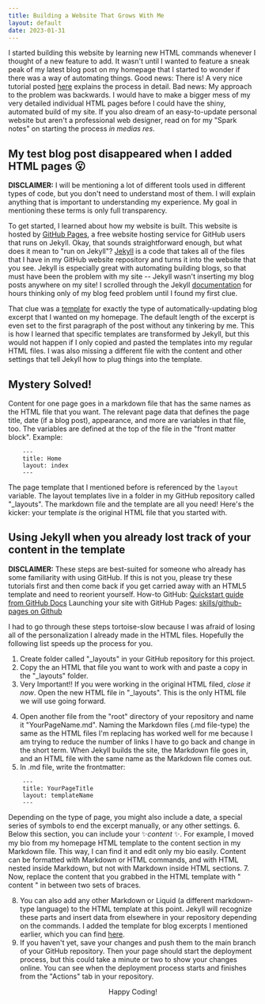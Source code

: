 ```yaml
---
title: Building a Website That Grows With Me
layout: default
date: 2023-01-31
---
```


I started building this website by learning new HTML commands whenever I thought of a new feature to add. It wasn't until I wanted to feature a sneak peak of my latest blog post on my homepage that I started to wonder if there was a way of automating things. Good news: There is! A very nice tutorial posted [here](https://jekyllrb.com/tutorials/convert-site-to-jekyll/) explains the process in detail. Bad news: My approach to the problem was backwards. I would have to make a bigger mess of my very detailed individual HTML pages before I could have the shiny, automated build of my site. If you also dream of an easy-to-update personal website but aren't a professional web designer, read on for my "Spark notes" on starting the process *in medias res*.

## My test blog post disappeared when I added HTML pages 😮 

**DISCLAIMER:** I will be mentioning a lot of different tools used in different types of code, but you don't need to understand most of them. I will explain anything that is important to understanding my experience. My goal in mentioning these terms is only full transparency.

To get started, I learned about how my website is built. This website is hosted by [GitHub Pages](https://pages.github.com/), a free website hosting service for GitHub users that runs on Jekyll. Okay, that sounds straightforward enough, but what does it mean to "run on Jekyll"? [Jekyll](https://jekyllrb.com/) is a code that takes all of the files that I have in my GitHub website repository and turns it into the website that you see. Jekyll is especially great with automating building blogs, so that must have been the problem with my site -- Jekyll wasn't inserting my blog posts anywhere on my site! I scrolled through the Jekyll [documentation](https://jekyllrb.com/docs/) for hours thinking only of my blog feed problem until I found my first clue.

That clue was a [template](https://jekyllrb.com/docs/posts/#post-excerpts) for exactly the type of automatically-updating blog excerpt that I wanted on my homepage. The default length of the excerpt is even set to the first paragraph of the post without any tinkering by me. This is how I learned that specific templates are transformed by Jekyll, but this would not happen if I only copied and pasted the templates into my regular HTML files. I was also missing a different file with the content and other settings that tell Jekyll how to plug things into the template.

## Mystery Solved!

Content for one page goes in a markdown file that has the same names as the HTML file that you want. The relevant page data that defines the page title, date (if a blog post), appearance, and more are variables in that file, too. The variables are defined at the top of the file in the "front matter block". Example:
~~~
    ---
    title: Home
    layout: index
    ---
~~~
The page template that I mentioned before is referenced by the `layout` variable. The layout templates live in a folder in my GitHub repository called "_layouts". The markdown file and the template are all you need! Here's the kicker: your template *is* the original HTML file that you started with.

## Using Jekyll when you already lost track of your content in the template

**DISCLAIMER:** These steps are best-suited for someone who already has some familiarity with using GitHub. If this is not you, please try these tutorials first and then come back if you get carried away with an HTML5 template and need to reorient yourself.
How-to GitHub: [Quickstart guide from GitHub Docs](https://docs.github.com/en/get-started/quickstart)
Launching your site with GitHub Pages: [skills/github-pages on Github](https://github.com/skills/github-pages)

I had to go through these steps tortoise-slow because I was afraid of losing all of the personalization I already made in the HTML files. Hopefully the following list speeds up the process for you.

1. Create folder called "_layouts" in your GitHub repository for this project.
2. Copy the an HTML that file you want to work with and paste a copy in the "_layouts" folder.
3. Very Important!! If you were working in the original HTML filed, *close it now*. Open the new HTML file in "_layouts". This is the only HTML file we will use going forward.
<!-- Ask MacKenzie if she can try out these steps and if they don't work, does she need to delete/move the old HTML file first? -->
4. Open another file from the "root" directory of your repository and name it "YourPageName.md". Naming the Markdown files (.md file-type) the same as the HTML files I'm replacing has worked well for me because I am trying to reduce the number of links I have to go back and change in the short term. When Jekyll builds the site, the Markdown file goes in, and an HTML file with the same name as the Markdown file comes out.
5. In .md file, write the frontmatter:
~~~
    ---
    title: YourPageTitle
    layout: templateName
    ---
~~~
Depending on the type of page, you might also include a date, a special series of symbols to end the excerpt manually, or any other settings.
6. Below this section, you can include your ✨*content* ✨. For example, I moved my bio from my homepage HTML template to the content section in my Markdown file. This way, I can find it and edit only my bio easily. Content can be formatted with Markdown or HTML commands, and with HTML nested inside Markdown, but not with Markdown inside HTML sections. 
7. Now, replace the content that you grabbed in the HTML template with " content " in between two sets of braces.
<!-- Might need to add another step here about fixing absolute links (and href's) that link to assets and stylesheets -->
8. You can also add any other Markdown or Liquid (a different markdown-type language) to the HTML template at this point. Jekyll will recognize these parts and insert data from elsewhere in your repository depending on the commands. I added the template for blog excerpts I mentioned earlier, which you can find [here](https://jekyllrb.com/docs/posts/#post-excerpts).
9. If you haven't yet, save your changes and push them to the main branch of your GitHub repository. Then your page should start the deployment process, but this could take a minute or two to show your changes online. You can see when the deployment process starts and finishes from the "Actions" tab in your repository.

<center>Happy Coding!</center>